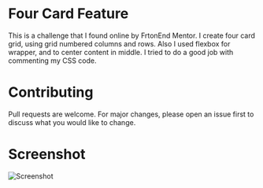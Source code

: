 # Four Card Feature

This is a challenge that I found online by FrtonEnd Mentor. I create four card grid, using grid numbered columns and rows. Also I used flexbox for wrapper, and to center content in middle. I tried to do a good job with commenting my CSS code. 

# Contributing

Pull requests are welcome. For major changes, please open an issue first to discuss what you would like to change.

# Screenshot
![Screenshot](https://i.imgur.com/9nCvmKJ.png)